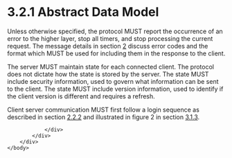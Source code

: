 <html dir="LTR" xmlns:mshelp="http://msdn.microsoft.com/mshelp" xmlns:ddue="http://ddue.schemas.microsoft.com/authoring/2003/5" xmlns:xlink="http://www.w3.org/1999/xlink" xmlns:tool="http://www.microsoft.com/tooltip">
    <head>
        <meta http-equiv="Content-Type" content="text/html; CHARSET=utf-8"></meta>
        <meta name="save" content="history"></meta>
        <title>3.2.1 Abstract Data Model</title>
        <xml>
            <mshelp:toctitle title="3.2.1 Abstract Data Model"></mshelp:toctitle>
            <mshelp:rltitle title="[MS-SSAS8]: Abstract Data Model"></mshelp:rltitle>
            <mshelp:keyword index="A" term="8bf97640-40f9-4cee-b72e-680485cc58c9"></mshelp:keyword>
            <mshelp:attr name="DCSext.ContentType" value="open specification"></mshelp:attr>
            <mshelp:attr name="AssetID" value="8bf97640-40f9-4cee-b72e-680485cc58c9"></mshelp:attr>
            <mshelp:attr name="TopicType" value="kbRef"></mshelp:attr>
            <mshelp:attr name="DCSext.Title" value="[MS-SSAS8]: Abstract Data Model" />
        </xml>
    </head>
    <body>
        <div id="header">
            <h1 class="heading">3.2.1 Abstract Data Model</h1>
        </div>
        <div id="mainSection">
            <div id="mainBody">
                <div id="allHistory" class="saveHistory"></div>
                <div id="sectionSection0" class="section" name="collapseableSection">
                    

<p>Unless otherwise specified, the protocol MUST report the
occurrence of an error to the higher layer, stop all timers, and stop
processing the current request. The message details in section <a href="8d2c5acb-eb98-477b-9fe2-c934b19fb018.htm">2</a> discuss error codes and
the format which MUST be used for including them in the response to the client.</p>

<p>The server MUST maintain state for each connected client.
The protocol does not dictate how the state is stored by the server. The state
MUST include security information, used to govern what information can be sent
to the client. The state MUST include version information, used to identify if
the client version is different and requires a refresh.</p>

<p>Client server communication MUST first follow a login
sequence as described in section <a href="a3b2287c-c708-4a9c-9300-95fb974ee26b.htm">2.2.2</a> and illustrated in
figure 2 in section <a href="ee71829d-94af-40f5-bb94-28853b01af4c.htm">3.1.3</a>.</p>


                </div>
            </div>
        </div>
    </body>
</html>
